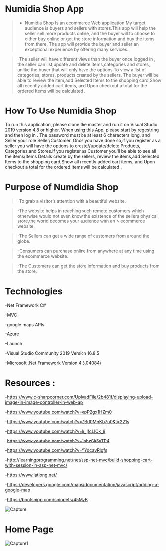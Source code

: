 

# Numidia Shop App

> - Numidia Shop Is an ecommerce Web application My target audience is buyers and sellers with stores.This app will help the seller sell more products online, and the buyer will to choose to either buy online or get the store information and buy the items from there. The app will provide the buyer and seller an exceptional experience by offering many services. 
 
> -The seller will have different views than the buyer once logged in , the seller can list,update and delete  items,categories and stores, unlike the buyer that will only have the options To view a list of categories, stores, products created by the sellers. The buyer will be able to review the item,add Selected Items to the shopping card,Show all recently added cart items, and Upon checkout a total for the ordered Items will be calculated .


# How To Use Numidia Shop
To run this application, please clone the master and run it on Visual Studio 2019 version 4.8 or higher. When using this App, please start by regestring and then log in . The password must be at least 6 characters long, and Seller your role Seller/Customer. Once you have done so,if you register as a seller you will have the options to create//update/delete  Products, Categories,and Stores.If you register as Customer you'll be able to see all the items/Items Details create by the sellers, review the items,add Selected Items to the shopping card,Show all recently added cart items, and Upon checkout a total for the ordered Items will be calculated .


# Purpose of Numdidia Shop
> -To grab a visitor’s attention with a beautiful website. 
 
> -The website helps in reaching such remote customers which otherwise would not even know the existence of the sellers physical store,the world becomes your audience with an > ecommerce website. 

> -The Sellers  can get a wide range of customers from around the globe.

> -Consumers can purchase online from anywhere at any time using the ecommerce website.

> -The Customers can get the store information and buy products from the store.

# Technologies
 -Net Framework C#

-MVC

-google maps APIs
 
-Azure

-Launch
 
 -Visual Studio Community 2019 Version 16.8.5

-Microsoft .Net Framework Version 4.8.04084\

# Resources :
 -https://www.c-sharpcorner.com/UploadFile/2b481f/displaying-upload-image-in-image-controller-in-web-api

-https://www.youtube.com/watch?v=epP2gx1HZm0

-https://www.youtube.com/watch?v=ZBd0MnKb7u0&t=221s

-https://www.youtube.com/watch?v=h_jfcLICk_8

 -https://www.youtube.com/watch?v=1bhzSk5xTP4

-https://www.youtube.com/watch?v=YYdcayRlgfs

 -http://learningprogramming.net/net/asp-net-mvc/build-shopping-cart-with-session-in-asp-net-mvc/

-https://www.latlong.net/

-https://developers.google.com/maps/documentation/javascript/adding-a-google-map

 -https://bootsnipp.com/snippets/45MyB


![Capture](https://user-images.githubusercontent.com/73450378/117587850-e9bac000-b0ed-11eb-8658-f2ebf10b3542.PNG)


# Home Page

![Capture1](https://user-images.githubusercontent.com/73450378/117588064-20450a80-b0ef-11eb-8fc1-c932463d3f89.PNG)


